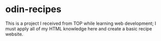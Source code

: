 # odin-recipes
This is a project I received from TOP while learning web development; I must apply all of my HTML knowledge here and create a basic recipe website. 
